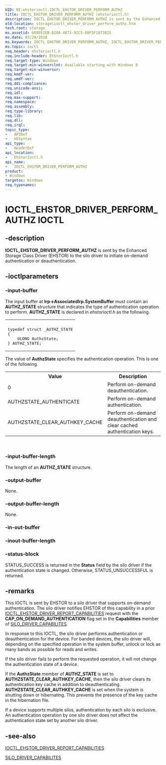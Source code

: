 ```yaml
---
UID: NI:ehstorioctl.IOCTL_EHSTOR_DRIVER_PERFORM_AUTHZ
title: IOCTL_EHSTOR_DRIVER_PERFORM_AUTHZ (ehstorioctl.h)
description: IOCTL_EHSTOR_DRIVER_PERFORM_AUTHZ is sent by the Enhanced Storage Class Driver (EHSTOR) to the silo driver to initiate on-demand authentication or deauthentication.
old-location: storage\ioctl_ehstor_driver_perform_authz.htm
tech.root: storage
ms.assetid: 689EE1EB-820A-4873-92C5-08F5F1873825
ms.date: 03/29/2018
ms.keywords: IOCTL_EHSTOR_DRIVER_PERFORM_AUTHZ, IOCTL_EHSTOR_DRIVER_PERFORM_AUTHZ control, IOCTL_EHSTOR_DRIVER_PERFORM_AUTHZ control code [Storage Devices], ehstorioctl/IOCTL_EHSTOR_DRIVER_PERFORM_AUTHZ, storage.ioctl_ehstor_driver_perform_authz
ms.topic: ioctl
req.header: ehstorioctl.h
req.include-header: EhStorIoctl.h
req.target-type: Windows
req.target-min-winverclnt: Available starting with Windows 8
req.target-min-winversvr: 
req.kmdf-ver: 
req.umdf-ver: 
req.ddi-compliance: 
req.unicode-ansi: 
req.idl: 
req.max-support: 
req.namespace: 
req.assembly: 
req.type-library: 
req.lib: 
req.dll: 
req.irql: 
topic_type:
-	APIRef
-	kbSyntax
api_type:
-	HeaderDef
api_location:
-	EhStorIoctl.h
api_name:
-	IOCTL_EHSTOR_DRIVER_PERFORM_AUTHZ
product:
- Windows
targetos: Windows
req.typenames: 
---
```


# IOCTL_EHSTOR_DRIVER_PERFORM_AUTHZ IOCTL


## -description


<b>IOCTL_EHSTOR_DRIVER_PERFORM_AUTHZ</b> is sent by the Enhanced Storage Class Driver (EHSTOR) to the silo driver to initiate on-demand authentication or deauthentication.


## -ioctlparameters




### -input-buffer

The input buffer at <b>Irp-&gt;AssociatedIrp.SystemBuffer</b> must contain an <b>AUTHZ_STATE</b> structure that indicates the type of authentication operation to perform. <b>AUTHZ_STATE</b> is declared in <i>ehstorioctl.h</i> as the following.

<div class="code"><span codelanguage=""><table>
<tr>
<th></th>
</tr>
<tr>
<td>
<pre>typedef struct _AUTHZ_STATE
{
    ULONG AuthzState;
} AUTHZ_STATE;</pre>
</td>
</tr>
</table></span></div>
The value of <b>AuthzState</b> specifies the authentication operation. This is one of the following.

<table>
<tr>
<th> Value</th>
<th>Description</th>
</tr>
<tr>
<td>0</td>
<td>Perform on-demand deauthentication.</td>
</tr>
<tr>
<td>AUTHZSTATE_AUTHENTICATE</td>
<td>Perform on-demand authentication.</td>
</tr>
<tr>
<td>AUTHZSTATE_CLEAR_AUTHKEY_CACHE</td>
<td>Perform on-demand deauthentication and clear cached authentication keys.</td>
</tr>
</table>
 


### -input-buffer-length

The length of an <b>AUTHZ_STATE</b> structure.


### -output-buffer

None.


### -output-buffer-length

None.


### -in-out-buffer








### -inout-buffer-length








### -status-block

STATUS_SUCCESS is returned in the <b>Status</b> field by the silo driver if the authentication state is changed. Otherwise, STATUS_UNSUCCESSFUL is returned.


## -remarks



This IOCTL is sent by EHSTOR to a silo driver that supports on-demand authentication. The silo driver notifies EHSTOR of this capability in a prior <a href="https://msdn.microsoft.com/library/windows/hardware/hh451445">IOCTL_EHSTOR_DRIVER_REPORT_CAPABILITIES</a> request with the <b>CAP_ON_DEMAND_AUTHENTICATION</b> flag set in the <b>Capabilities</b> member of <a href="https://msdn.microsoft.com/32bb774f-b1eb-4198-8e4c-febcac83153d">SILO_DRIVER_CAPABILITES</a>. 

In response to this IOCTL, the silo driver performs authentication or deauthentication for the device. For banded devices, the silo driver will, depending on the specified operation in the system buffer, unlock or lock as many bands as possible for reads and writes.

If the silo driver fails to perform the requested operation, it will not change the authentication state of a device. 

If the <b>AuthzState</b> member of <b>AUTHZ_STATE</b> is set to <b>AUTHZSTATE_CLEAR_AUTHKEY_CACHE</b>, then the silo driver clears its authentication key cache in addition to deauthenticating. <b>AUTHZSTATE_CLEAR_AUTHKEY_CACHE</b> is set when the system is shutting down or hibernating. This prevents the presence of the  key cache in the hibernation file.

If a device supports multiple silos, authentication by each silo is exclusive. An authentication operation by one silo driver does not affect the authentication state set by another silo driver.




## -see-also




<a href="https://msdn.microsoft.com/library/windows/hardware/hh451445">IOCTL_EHSTOR_DRIVER_REPORT_CAPABILITIES</a>



<a href="https://msdn.microsoft.com/32bb774f-b1eb-4198-8e4c-febcac83153d">SILO_DRIVER_CAPABILITES</a>
 

 

